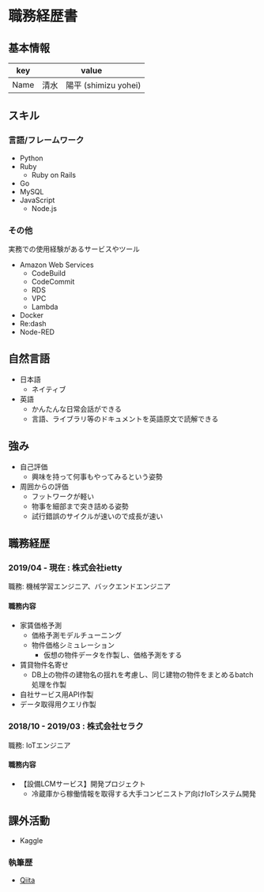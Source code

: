 # 職務経歴書

## 基本情報

|key|value|
|---|-----|
|Name|清水　陽平 (shimizu yohei)|

## スキル
### 言語/フレームワーク
- Python
- Ruby
  - Ruby on Rails
- Go
- MySQL
- JavaScript
  - Node.js

### その他

実務での使用経験があるサービスやツール

- Amazon Web Services
    - CodeBuild
    - CodeCommit
    - RDS
    - VPC
    - Lambda
- Docker
- Re:dash
- Node-RED

## 自然言語

- 日本語
  - ネイティブ
- 英語
  - かんたんな日常会話ができる
  - 言語、ライブラリ等のドキュメントを英語原文で読解できる

## 強み

- 自己評価
    - 興味を持って何事もやってみるという姿勢
- 周囲からの評価
    - フットワークが軽い
    - 物事を細部まで突き詰める姿勢
    - 試行錯誤のサイクルが速いので成長が速い

## 職務経歴

### 2019/04 - 現在 : 株式会社ietty

職務: 機械学習エンジニア、バックエンドエンジニア

#### 職務内容

- 家賃価格予測
  - 価格予測モデルチューニング
  - 物件価格シミュレーション
    - 仮想の物件データを作製し、価格予測をする
- 賃貸物件名寄せ
  - DB上の物件の建物名の揺れを考慮し、同じ建物の物件をまとめるbatch処理を作製
- 自社サービス用API作製
- データ取得用クエリ作製

### 2018/10 - 2019/03 : 株式会社セラク

職務: IoTエンジニア

#### 職務内容

- 【設備LCMサービス】開発プロジェクト
  - 冷蔵庫から稼働情報を取得する大手コンビニストア向けIoTシステム開発

## 課外活動

- Kaggle

### 執筆歴
* [Qiita](https://qiita.com/digineko)
